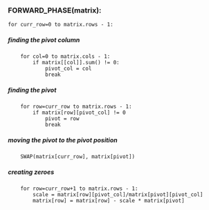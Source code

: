 ### FORWARD_PHASE(matrix):

	for curr_row=0 to matrix.rows - 1:

##### finding the pivot column
		for col=0 to matrix.cols - 1:
			if matrix[[col]].sum() != 0:
				pivot_col = col
				break

##### finding the pivot
		for row=curr_row to matrix.rows - 1:
			if matrix[row][pivot_col] != 0
				pivot = row
				break

##### moving the pivot to the pivot position	
		SWAP(matrix[curr_row], matrix[pivot])

##### creating zeroes
		for row=curr_row+1 to matrix.rows - 1:
			scale = matrix[row][pivot_col]/matrix[pivot][pivot_col]
			matrix[row] = matrix[row] - scale * matrix[pivot]